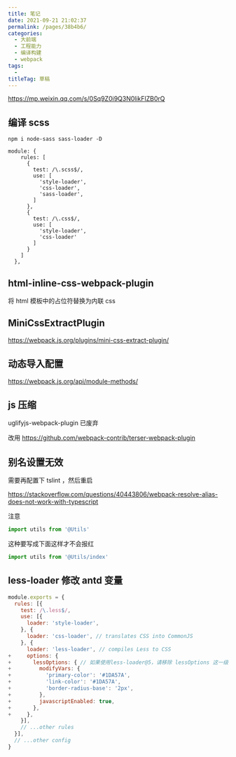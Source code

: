 ```yaml
---
title: 笔记
date: 2021-09-21 21:02:37
permalink: /pages/38b4b6/
categories: 
  - 大前端
  - 工程能力
  - 编译构建
  - webpack
tags: 
  - 
titleTag: 草稿
---
```

https://mp.weixin.qq.com/s/0Sq9Z0i9Q3N0likFlZB0rQ


## 编译 scss

```
npm i node-sass sass-loader -D
```

```
module: {
    rules: [
      {
        test: /\.scss$/,
        use: [
          'style-loader',
          'css-loader',
          'sass-loader',
        ]
      },
      {
        test: /\.css$/,
        use: [
          'style-loader',
          'css-loader'
        ]
      }
    ]
  },
```

## html-inline-css-webpack-plugin

将 html 模板中的占位符替换为内联 css

## MiniCssExtractPlugin

https://webpack.js.org/plugins/mini-css-extract-plugin/

## 动态导入配置

https://webpack.js.org/api/module-methods/

## js 压缩

uglifyjs-webpack-plugin 已废弃

改用 https://github.com/webpack-contrib/terser-webpack-plugin

## 别名设置无效

需要再配置下 tslint ，然后重启

https://stackoverflow.com/questions/40443806/webpack-resolve-alias-does-not-work-with-typescript

注意 
```js
import utils from '@Utils' 
```
这种要写成下面这样才不会报红
```js
import utils from '@Utils/index' 
```

## less-loader 修改 antd 变量

```js
module.exports = {
  rules: [{
    test: /\.less$/,
    use: [{
      loader: 'style-loader',
    }, {
      loader: 'css-loader', // translates CSS into CommonJS
    }, {
      loader: 'less-loader', // compiles Less to CSS
+     options: {
+       lessOptions: { // 如果使用less-loader@5，请移除 lessOptions 这一级，直接配置选项在 options 下。
+         modifyVars: {
+           'primary-color': '#1DA57A',
+           'link-color': '#1DA57A',
+           'border-radius-base': '2px',
+         },
+         javascriptEnabled: true,
+       },
+     },
    }],
    // ...other rules
  }],
  // ...other config
}
```